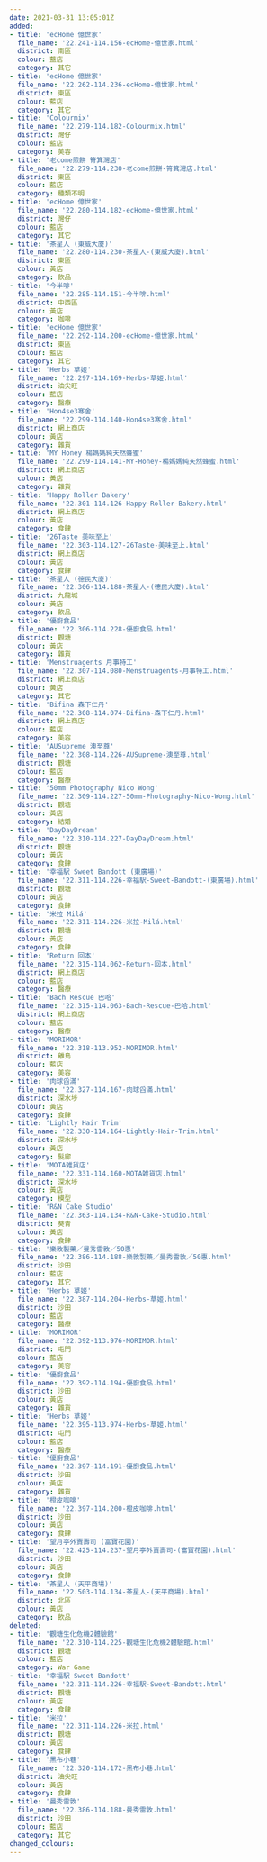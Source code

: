 ```yaml
---
date: 2021-03-31 13:05:01Z
added:
- title: 'ecHome 億世家'
  file_name: '22.241-114.156-ecHome-億世家.html'
  district: 南區
  colour: 藍店
  category: 其它
- title: 'ecHome 億世家'
  file_name: '22.262-114.236-ecHome-億世家.html'
  district: 東區
  colour: 藍店
  category: 其它
- title: 'Colourmix'
  file_name: '22.279-114.182-Colourmix.html'
  district: 灣仔
  colour: 藍店
  category: 美容
- title: '老come煎餅 筲箕灣店'
  file_name: '22.279-114.230-老come煎餅-筲箕灣店.html'
  district: 東區
  colour: 藍店
  category: 種類不明
- title: 'ecHome 億世家'
  file_name: '22.280-114.182-ecHome-億世家.html'
  district: 灣仔
  colour: 藍店
  category: 其它
- title: '茶星人 (東威大廈)'
  file_name: '22.280-114.230-茶星人-(東威大廈).html'
  district: 東區
  colour: 黃店
  category: 飲品
- title: '今半啡'
  file_name: '22.285-114.151-今半啡.html'
  district: 中西區
  colour: 黃店
  category: 咖啡
- title: 'ecHome 億世家'
  file_name: '22.292-114.200-ecHome-億世家.html'
  district: 東區
  colour: 藍店
  category: 其它
- title: 'Herbs 草姬'
  file_name: '22.297-114.169-Herbs-草姬.html'
  district: 油尖旺
  colour: 藍店
  category: 醫療
- title: 'Hon4se3寒舍'
  file_name: '22.299-114.140-Hon4se3寒舍.html'
  district: 網上商店
  colour: 黃店
  category: 雜貨
- title: 'MY Honey 楊媽媽純天然蜂蜜'
  file_name: '22.299-114.141-MY-Honey-楊媽媽純天然蜂蜜.html'
  district: 網上商店
  colour: 黃店
  category: 雜貨
- title: 'Happy Roller Bakery'
  file_name: '22.301-114.126-Happy-Roller-Bakery.html'
  district: 網上商店
  colour: 黃店
  category: 食肆
- title: '26Taste 美味至上'
  file_name: '22.303-114.127-26Taste-美味至上.html'
  district: 網上商店
  colour: 黃店
  category: 食肆
- title: '茶星人 (德民大廈)'
  file_name: '22.306-114.188-茶星人-(德民大廈).html'
  district: 九龍城
  colour: 黃店
  category: 飲品
- title: '優廚食品'
  file_name: '22.306-114.228-優廚食品.html'
  district: 觀塘
  colour: 黃店
  category: 雜貨
- title: 'Menstruagents 月事特工'
  file_name: '22.307-114.080-Menstruagents-月事特工.html'
  district: 網上商店
  colour: 黃店
  category: 其它
- title: 'Bifina 森下仁丹'
  file_name: '22.308-114.074-Bifina-森下仁丹.html'
  district: 網上商店
  colour: 藍店
  category: 美容
- title: 'AUSupreme 澳至尊'
  file_name: '22.308-114.226-AUSupreme-澳至尊.html'
  district: 觀塘
  colour: 藍店
  category: 醫療
- title: '50mm Photography Nico Wong'
  file_name: '22.309-114.227-50mm-Photography-Nico-Wong.html'
  district: 觀塘
  colour: 黃店
  category: 結婚
- title: 'DayDayDream'
  file_name: '22.310-114.227-DayDayDream.html'
  district: 觀塘
  colour: 黃店
  category: 食肆
- title: '幸福駅 Sweet Bandott (東廣場)'
  file_name: '22.311-114.226-幸福駅-Sweet-Bandott-(東廣場).html'
  district: 觀塘
  colour: 黃店
  category: 食肆
- title: '米拉 Milá'
  file_name: '22.311-114.226-米拉-Milá.html'
  district: 觀塘
  colour: 黃店
  category: 食肆
- title: 'Return 回本'
  file_name: '22.315-114.062-Return-回本.html'
  district: 網上商店
  colour: 藍店
  category: 醫療
- title: 'Bach Rescue 巴哈'
  file_name: '22.315-114.063-Bach-Rescue-巴哈.html'
  district: 網上商店
  colour: 藍店
  category: 醫療
- title: 'MORIMOR'
  file_name: '22.318-113.952-MORIMOR.html'
  district: 離島
  colour: 藍店
  category: 美容
- title: '肉球舀滿'
  file_name: '22.327-114.167-肉球舀滿.html'
  district: 深水埗
  colour: 黃店
  category: 食肆
- title: 'Lightly Hair Trim'
  file_name: '22.330-114.164-Lightly-Hair-Trim.html'
  district: 深水埗
  colour: 黃店
  category: 髮廊
- title: 'MOTA雑貨店'
  file_name: '22.331-114.160-MOTA雑貨店.html'
  district: 深水埗
  colour: 黃店
  category: 模型
- title: 'R&N Cake Studio'
  file_name: '22.363-114.134-R&N-Cake-Studio.html'
  district: 葵青
  colour: 黃店
  category: 食肆
- title: '樂敦製藥／曼秀雷敦／50惠'
  file_name: '22.386-114.188-樂敦製藥／曼秀雷敦／50惠.html'
  district: 沙田
  colour: 藍店
  category: 其它
- title: 'Herbs 草姬'
  file_name: '22.387-114.204-Herbs-草姬.html'
  district: 沙田
  colour: 藍店
  category: 醫療
- title: 'MORIMOR'
  file_name: '22.392-113.976-MORIMOR.html'
  district: 屯門
  colour: 藍店
  category: 美容
- title: '優廚食品'
  file_name: '22.392-114.194-優廚食品.html'
  district: 沙田
  colour: 黃店
  category: 雜貨
- title: 'Herbs 草姬'
  file_name: '22.395-113.974-Herbs-草姬.html'
  district: 屯門
  colour: 藍店
  category: 醫療
- title: '優廚食品'
  file_name: '22.397-114.191-優廚食品.html'
  district: 沙田
  colour: 黃店
  category: 雜貨
- title: '橙皮咖啡'
  file_name: '22.397-114.200-橙皮咖啡.html'
  district: 沙田
  colour: 黃店
  category: 食肆
- title: '望月亭外賣壽司 (富寶花園)'
  file_name: '22.425-114.237-望月亭外賣壽司-(富寶花園).html'
  district: 沙田
  colour: 黃店
  category: 食肆
- title: '茶星人 (天平商場)'
  file_name: '22.503-114.134-茶星人-(天平商場).html'
  district: 北區
  colour: 黃店
  category: 飲品
deleted:
- title: '觀塘生化危機2體驗館'
  file_name: '22.310-114.225-觀塘生化危機2體驗館.html'
  district: 觀塘
  colour: 藍店
  category: War Game
- title: '幸福駅 Sweet Bandott'
  file_name: '22.311-114.226-幸福駅-Sweet-Bandott.html'
  district: 觀塘
  colour: 黃店
  category: 食肆
- title: '米拉'
  file_name: '22.311-114.226-米拉.html'
  district: 觀塘
  colour: 黃店
  category: 食肆
- title: '黑布小巷'
  file_name: '22.320-114.172-黑布小巷.html'
  district: 油尖旺
  colour: 黃店
  category: 食肆
- title: '曼秀雷敦'
  file_name: '22.386-114.188-曼秀雷敦.html'
  district: 沙田
  colour: 藍店
  category: 其它
changed_colours:
---
```

